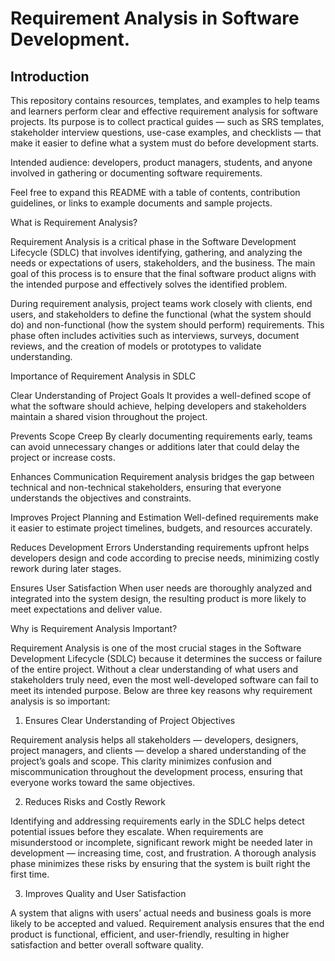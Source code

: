 # Requirement Analysis in Software Development.

## Introduction

This repository contains resources, templates, and examples to help teams and learners perform clear and effective requirement analysis for software projects. Its purpose is to collect practical guides — such as SRS templates, stakeholder interview questions, use-case examples, and checklists — that make it easier to define what a system must do before development starts.

Intended audience: developers, product managers, students, and anyone involved in gathering or documenting software requirements.

Feel free to expand this README with a table of contents, contribution guidelines, or links to example documents and sample projects.

What is Requirement Analysis?

Requirement Analysis is a critical phase in the Software Development Lifecycle (SDLC) that involves identifying, gathering, and analyzing the needs or expectations of users, stakeholders, and the business. The main goal of this process is to ensure that the final software product aligns with the intended purpose and effectively solves the identified problem.

During requirement analysis, project teams work closely with clients, end users, and stakeholders to define the functional (what the system should do) and non-functional (how the system should perform) requirements. This phase often includes activities such as interviews, surveys, document reviews, and the creation of models or prototypes to validate understanding.

Importance of Requirement Analysis in SDLC

Clear Understanding of Project Goals
It provides a well-defined scope of what the software should achieve, helping developers and stakeholders maintain a shared vision throughout the project.

Prevents Scope Creep
By clearly documenting requirements early, teams can avoid unnecessary changes or additions later that could delay the project or increase costs.

Enhances Communication
Requirement analysis bridges the gap between technical and non-technical stakeholders, ensuring that everyone understands the objectives and constraints.

Improves Project Planning and Estimation
Well-defined requirements make it easier to estimate project timelines, budgets, and resources accurately.

Reduces Development Errors
Understanding requirements upfront helps developers design and code according to precise needs, minimizing costly rework during later stages.

Ensures User Satisfaction
When user needs are thoroughly analyzed and integrated into the system design, the resulting product is more likely to meet expectations and deliver value.

Why is Requirement Analysis Important?

Requirement Analysis is one of the most crucial stages in the Software Development Lifecycle (SDLC) because it determines the success or failure of the entire project. Without a clear understanding of what users and stakeholders truly need, even the most well-developed software can fail to meet its intended purpose. Below are three key reasons why requirement analysis is so important:

1. Ensures Clear Understanding of Project Objectives

Requirement analysis helps all stakeholders — developers, designers, project managers, and clients — develop a shared understanding of the project’s goals and scope. This clarity minimizes confusion and miscommunication throughout the development process, ensuring that everyone works toward the same objectives.

2. Reduces Risks and Costly Rework

Identifying and addressing requirements early in the SDLC helps detect potential issues before they escalate. When requirements are misunderstood or incomplete, significant rework might be needed later in development — increasing time, cost, and frustration. A thorough analysis phase minimizes these risks by ensuring that the system is built right the first time.

3. Improves Quality and User Satisfaction

A system that aligns with users’ actual needs and business goals is more likely to be accepted and valued. Requirement analysis ensures that the end product is functional, efficient, and user-friendly, resulting in higher satisfaction and better overall software quality.
